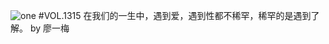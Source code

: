 ![one](http://image.wufazhuce.com/Fjx5fvB_9LjdTP6e5zLC9Tl879o7)
#VOL.1315
在我们的一生中，遇到爱，遇到性都不稀罕，稀罕的是遇到了解。 by 廖一梅